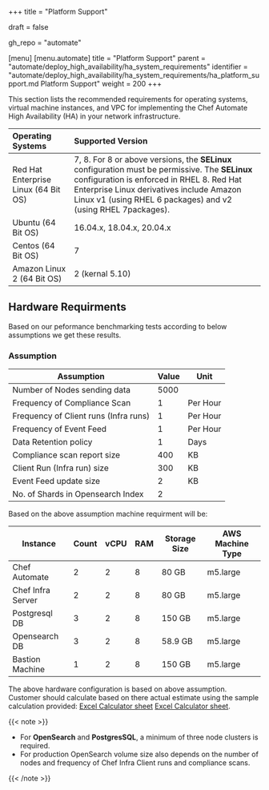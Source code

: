 +++
title = "Platform Support"

draft = false

gh_repo = "automate"

[menu]
  [menu.automate]
    title = "Platform Support"
    parent = "automate/deploy_high_availability/ha_system_requirements"
    identifier = "automate/deploy_high_availability/ha_system_requirements/ha_platform_support.md Platform Support"
    weight = 200
+++

This section lists the recommended requirements for operating systems, virtual machine instances, and VPC for implementing the Chef Automate High Availability (HA) in your network infrastructure.

| Operating Systems                        | Supported Version         |
| :--------------------------------------  | :-----------------------  |
| Red Hat Enterprise Linux (64 Bit OS)     | 7, 8. For 8 or above versions, the **SELinux** configuration must be permissive. The **SELinux** configuration is enforced in RHEL 8. Red Hat Enterprise Linux derivatives include Amazon Linux v1 (using RHEL 6 packages) and v2 (using RHEL 7packages). |
| Ubuntu (64 Bit OS)                       | 16.04.x, 18.04.x, 20.04.x |
| Centos (64 Bit OS)                       | 7                         |
| Amazon Linux 2 (64 Bit OS)               | 2 (kernal 5.10)           |

## Hardware Requirments

Based on our peformance benchmarking tests according to below assumptions we get these results.
### Assumption
| Assumption                            | Value | Unit     |
|---------------------------------------|-------|----------|
| Number of Nodes sending data          | 5000  |          |
| Frequency of Compliance Scan          | 1     | Per Hour |
| Frequency of Client runs (Infra runs) | 1     | Per Hour |
| Frequency of Event Feed               | 1     | Per Hour |
| Data Retention policy                 | 1     | Days     |
| Compliance scan report size           | 400   | KB       |
| Client Run (Infra run) size           | 300   | KB       |
| Event Feed update size                | 2     | KB       |
| No. of Shards in Opensearch Index     | 2     |

Based on the above assumption machine requirment will be:

| Instance          | Count | vCPU | RAM | Storage Size | AWS Machine Type |
|-------------------|-------|------|-----|--------------|------------------|
| Chef Automate     | 2     | 2    | 8   | 80 GB        | m5.large         |
| Chef Infra Server | 2     | 2    | 8   | 80 GB        | m5.large         |
| Postgresql DB     | 3     | 2    | 8   | 150 GB       | m5.large         |
| Opensearch DB     | 3     | 2    | 8   | 58.9 GB      | m5.large         |
| Bastion Machine   | 1     | 2    | 8   | 150 GB       | m5.large         |

The above hardware configuration is based on above assumption. Customer should calculate based on there actual estimate using the sample calculation provided: [Excel Calculator sheet](../../static/calculator/automate_ha_hardware_calculator.xlsx) [Excel Calculator sheet](/calculator/automate_ha_hardware_calculator.xlsx).

{{< note >}}

- For **OpenSearch** and **PostgresSQL**, a minimum of three node clusters is required.
- For production OpenSearch volume size also depends on the number of nodes and frequency of Chef Infra Client runs and compliance scans.

{{< /note >}}


